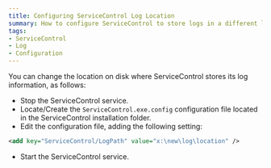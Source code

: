 ```yaml
---
title: Configuring ServiceControl Log Location
summary: How to configure ServiceControl to store logs in a different location
tags:
- ServiceControl
- Log
- Configuration
---
```

You can change the location on disk where ServiceControl stores its log information, as follows:

 * Stop the ServiceControl service.
 * Locate/Create the `ServiceControl.exe.config` configuration file located in the ServiceControl installation folder.
 * Edit the configuration file, adding the following setting:

```xml
<add key="ServiceControl/LogPath" value="x:\new\log\location" />
```

 * Start the ServiceControl service.
